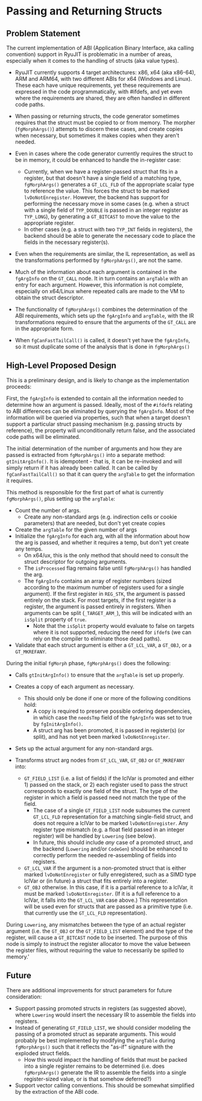 Passing and Returning Structs
=============================
Problem Statement
-----------------
The current implementation of ABI (Application Binary Interface, aka calling
convention) support in RyuJIT is problematic in a number of areas, especially
when it comes to the handling of structs (aka value types).

- RyuJIT currently supports 4 target architectures: x86, x64 (aka x86-64), ARM
  and ARM64, with two different ABIs for x64 (Windows and Linux).
  These each have unique requirements, yet these requirements are expressed in
  the code programmatically, with #ifdefs, and yet even where the requirements
  are shared, they are often handled in different code paths.

- When passing or returning structs, the code generator sometimes requires 
  that the struct must be copied to or from memory. The morpher (`fgMorphArgs()`)
  attempts to discern these cases, and create copies when necessary, but sometimes it
  makes copies when they aren't needed.

- Even in cases where the code generator currently requires the struct to be
  in memory, it could be enhanced to handle the in-register case:
  - Currently, when we have a register-passed struct that fits in a register,
    but that doesn't have a single field of a matching type,
    `fgMorphArgs()` generates a `GT_LCL_FLD` of the appropriate scalar type
    to reference the value. This forces the struct to be marked `lvDoNotEnregister`.
    However, the backend has support for performing the necessary move in
    some cases (e.g. when a struct with a single field of `TYP_DOUBLE` is passed
    in an integer register as `TYP_LONG`), by generating a `GT_BITCAST` to move
    the value to the appropriate register.
  - In other cases (e.g. a struct with two `TYP_INT` fields in registers), the
    backend should be able to generate the necessary code to place the fields
    in the necessary register(s).

- Even when the requirements are similar, the IL representation, as well as the
  transformations performed by `fgMorphArgs()`, are not the same.

- Much of the information about each argument is contained in the `fgArgInfo`
  on the `GT_CALL` node. It in turn contains an `argTable` with an entry for
  each argument. However, this information is not complete, especially on
  x64/Linux where repeated calls are made to the VM to obtain the struct
  descriptor.

- The functionality of `fgMorphArgs()` combines the determination of the ABI
  requirements, which sets up the `fgArgInfo` and `argTable`, with the IR
  transformations required to ensure that the arguments of the `GT_CALL` are
  in the appropriate form.

- When `fgCanFastTailCall()` is called, it doesn't yet have the `fgArgInfo`,
  so it must duplicate some of the analysis that is done in `fgMorphArgs()`

High-Level Proposed Design
--------------------------
This is a preliminary design, and is likely to change as the implementation proceeds:

First, the `fgArgInfo` is extended to contain all the information needed to determine
how an argument is passed. Ideally, most of the `#ifdef`s relating to ABI differences
can be eliminated by querying the `fgArgInfo`. Most of the information will be queried
via properties, such that when a target doesn't support a particular struct passing
mechanism (e.g. passing structs by reference), the property will unconditionally return false, and the associated code paths will be eliminated.

The initial determination of the number of arguments and how they
are passed is extracted from `fgMorphArgs()` into a separate method: `gtInitArgInfo()`. It is idempotent - that is, it can be re-invoked and will simply return if it
has already been called. It can be called by `fgCanFastTailCall()` so that it can query
the `argTable` to get the information it requires.

This method is responsible for the first part of what is currently `fgMorphArgs()`, plus setting up the `argTable`:
- Count the number of args.
  - Create any non-standard args (e.g. indirection cells or cookie parameters) that
    are needed, but don't yet create copies
- Create the `argTable` for the given number of args
- Initialize the `fgArgInfo` for each arg, with all the information about how
  the arg is passed, and whether it requires a temp, but don't yet create any
  temps.
  - On x64/ux, this is the only method that should need to consult the struct
    descriptor for outgoing arguments.
  - The `isProcessed` flag remains false until `fgMorphArgs()` has handled
    the arg.
  - The `fgArgInfo` contains an array of register numbers (sized according to the
    maximum number of registers used for a single argument). If the first register
    in `REG_STK`, the argument is passed entirely on the stack. For most targets,
    if the first register is a register, the argument is passed entirely in
    registers. When arguments can be split (`_TARGET_ARM_`), this will be indicated
    with an `isSplit` property of `true`.
    - Note that the `isSplit` property would evaluate to false on targets where
      it is not supported, reducing the need for `ifdef`s (we can rely on the compiler
      to eliminate those dead paths).
- Validate that each struct argument is either a `GT_LCL_VAR`, a `GT_OBJ`,
  or a `GT_MKREFANY`.

During the initial `fgMorph` phase, `fgMorphArgs()` does the following:

- Calls `gtInitArgInfo()` to ensure that the `argTable` is set up properly.

- Creates a copy of each argument as necessary.
  - This should only be done if one or more of the following conditions hold:
    - A copy is required to preserve possible ordering dependencies, in which
      case the `needsTmp` field of the `fgArgInfo` was set to true by
      `fgInitArgInfo()`.
    - A struct arg has been promoted, it is passed in register(s) (or split),
      and has not yet been marked `lvDoNotEnregister`.

- Sets up the actual argument for any non-standard args.

- Transforms struct arg nodes from `GT_LCL_VAR`, `GT_OBJ` or `GT_MKREFANY` into:
  - `GT_FIELD_LIST` (i.e. a list of fields) if the lclVar is promoted and
    either 1) passed on the stack, or 2) each register used to pass the struct
    corresponds to exactly one field of the struct. The type of the register
    in which a field is passed need not match the type of the field.
    - The case of a single `GT_FIELD_LIST` node subsumes the current
      `GT_LCL_FLD` representation for a matching single-field struct,
      and does not require a lclVar to be marked `lvDoNotEnregister`.
      Any register type mismatch (e.g. a float field passed in an integer
      register) will be handled by `Lowering` (see below).
    - In future, this should include *any* case of a promoted struct, and the
      backend (`Lowering` and/or `CodeGen`) should be enhanced to correctly
      perform the needed re-assembling of fields into registers.
  - `GT_LCL_VAR` if the argument is a non-promoted struct that is either
    marked `lvDoNotEnregister` or fully enregistered, such as a SIMD type lclVar
    or (in future) a struct that fits entirely into a register.
  - `GT_OBJ` otherwise. In this case, if it is a partial reference to a lclVar, it must be
    marked `lvDoNotEnregister`. (If it is a full reference to a lclVar, it falls into
    the `GT_LCL_VAR` case above.) This representation will be used even for structs
    that are passed as a primitive type (i.e. that currently use the `GT_LCL_FLD`
    representation).

During `Lowering`, any mismatches between the type of an actual register argument (i.e. the
`GT_OBJ` or the `GT_FIELD_LIST` element) and the type of the register, will cause a
`GT_BITCAST` node to be inserted. The purpose of this node is simply to instruct the
register allocator to move the value between the register files, without requiring the
value to necessarily be spilled to memory.'

Future
------
There are additional improvements for struct parameters for future consideration:

- Support passing promoted structs in registers (as suggested above), where `Lowering`
  would insert the necessary IR to assemble the fields into registers.
- Instead of generating `GT_FIELD_LIST`, we should consider modeling the passing of a
  promoted struct as separate arguments. This would probably be best implemented by
  modifying the `argTable` during `fgMorphArgs()` such that it reflects the "as-if"
  signature with the exploded struct fields.
  - How this would impact the handling of fields that must be packed into a single
    register remains to be determined (i.e. does `fgMorphArgs()` generate the IR
    to assemble the fields into a single register-sized value, or is that somehow
    deferred?)
- Support vector calling conventions. This should be somewhat simplified by the
  extraction of the ABI code.
